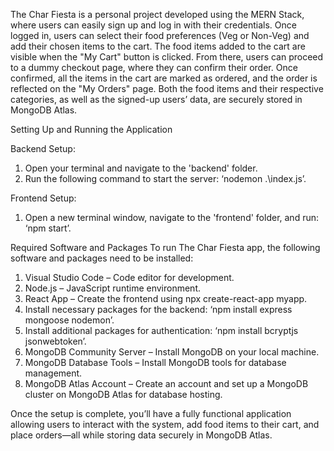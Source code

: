 The Char Fiesta is a personal project developed using the MERN Stack, where users can easily sign up and log in with their credentials. Once logged in, users can select their food preferences (Veg or Non-Veg) and add their chosen items to the cart.
The food items added to the cart are visible when the "My Cart" button is clicked. From there, users can proceed to a dummy checkout page, where they can confirm their order. Once confirmed, all the items in the cart are marked as ordered, and the order is reflected on the "My Orders" page.
Both the food items and their respective categories, as well as the signed-up users’ data, are securely stored in MongoDB Atlas.

Setting Up and Running the Application

Backend Setup:
1.	Open your terminal and navigate to the 'backend' folder.
2.	Run the following command to start the server: ‘nodemon .\index.js’.
   
Frontend Setup:
1.	Open a new terminal window, navigate to the 'frontend' folder, and run: ‘npm start’.

Required Software and Packages
To run The Char Fiesta app, the following software and packages need to be installed:
1.	Visual Studio Code – Code editor for development.
2.	Node.js – JavaScript runtime environment.
3.	React App – Create the frontend using npx create-react-app myapp.
4.	Install necessary packages for the backend: ‘npm install express mongoose nodemon’.
5.	Install additional packages for authentication: ‘npm install bcryptjs jsonwebtoken’.
6.	MongoDB Community Server – Install MongoDB on your local machine.
7.	MongoDB Database Tools – Install MongoDB tools for database management.
8.	MongoDB Atlas Account – Create an account and set up a MongoDB cluster on MongoDB Atlas for database hosting.

Once the setup is complete, you’ll have a fully functional application allowing users to interact with the system, add food items to their cart, and place orders—all while storing data securely in MongoDB Atlas.
